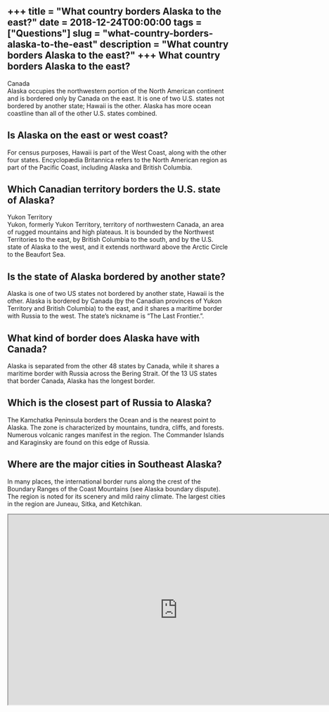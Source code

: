 +++
title = "What country borders Alaska to the east?"
date = 2018-12-24T00:00:00
tags = ["Questions"]
slug = "what-country-borders-alaska-to-the-east"
description = "What country borders Alaska to the east?"
+++
What country borders Alaska to the east?
----------------------------------------

Canada  
Alaska occupies the northwestern portion of the North American continent and is bordered only by Canada on the east. It is one of two U.S. states not bordered by another state; Hawaii is the other. Alaska has more ocean coastline than all of the other U.S. states combined.

Is Alaska on the east or west coast?
------------------------------------

For census purposes, Hawaii is part of the West Coast, along with the other four states. Encyclopædia Britannica refers to the North American region as part of the Pacific Coast, including Alaska and British Columbia.

Which Canadian territory borders the U.S. state of Alaska?
----------------------------------------------------------

Yukon Territory  
Yukon, formerly Yukon Territory, territory of northwestern Canada, an area of rugged mountains and high plateaus. It is bounded by the Northwest Territories to the east, by British Columbia to the south, and by the U.S. state of Alaska to the west, and it extends northward above the Arctic Circle to the Beaufort Sea.

Is the state of Alaska bordered by another state?
-------------------------------------------------

Alaska is one of two US states not bordered by another state, Hawaii is the other. Alaska is bordered by Canada (by the Canadian provinces of Yukon Territory and British Columbia) to the east, and it shares a maritime border with Russia to the west. The state’s nickname is “The Last Frontier.”.

What kind of border does Alaska have with Canada?
-------------------------------------------------

Alaska is separated from the other 48 states by Canada, while it shares a maritime border with Russia across the Bering Strait. Of the 13 US states that border Canada, Alaska has the longest border.

Which is the closest part of Russia to Alaska?
----------------------------------------------

The Kamchatka Peninsula borders the Ocean and is the nearest point to Alaska. The zone is characterized by mountains, tundra, cliffs, and forests. Numerous volcanic ranges manifest in the region. The Commander Islands and Karaginsky are found on this edge of Russia.

Where are the major cities in Southeast Alaska?
-----------------------------------------------

In many places, the international border runs along the crest of the Boundary Ranges of the Coast Mountains (see Alaska boundary dispute). The region is noted for its scenery and mild rainy climate. The largest cities in the region are Juneau, Sitka, and Ketchikan.

<iframe allow="accelerometer; autoplay; clipboard-write; encrypted-media; gyroscope; picture-in-picture" allowfullscreen="" class="__youtube_prefs__  epyt-is-override  no-lazyload" data-no-lazy="1" data-origheight="433" data-origwidth="770" data-skipgform_ajax_framebjll="" height="433" id="_ytid_77192" loading="lazy" src="https://www.youtube.com/embed/nvp9X3PC08k?enablejsapi=1&autoplay=0&cc_load_policy=0&cc_lang_pref=&iv_load_policy=1&loop=0&modestbranding=0&rel=1&fs=1&playsinline=0&autohide=2&theme=dark&color=red&controls=1&" title="YouTube player" width="770"></iframe>